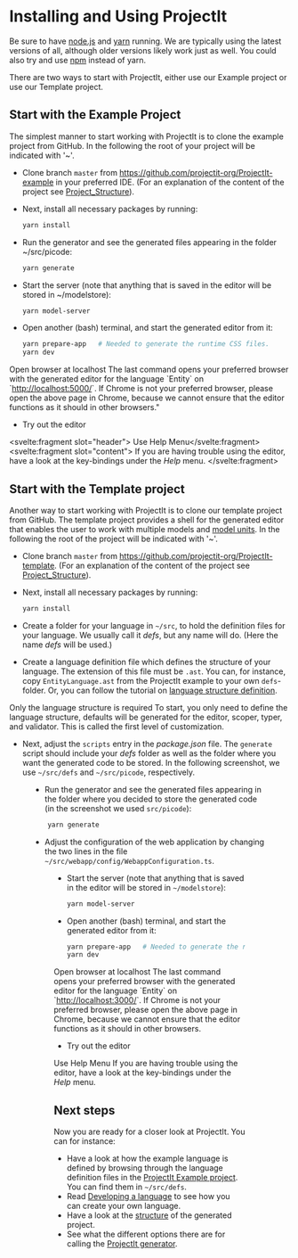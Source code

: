 <script>
    import Note from "../../lib/notes/Note.svelte";
    import Figure from "../../lib/figures/Figure.svelte";
</script>

# Installing and Using ProjectIt

Be sure to have <a href="https://nodejs.org/" target="_blank">node.js</a> 
and <a href="https://yarnpkg.com/" target="_blank">yarn</a>
running. We are typically using the latest versions of all,
although older versions likely work just as well.
You could also try and use <a href="https://www.npmjs.com/" target="_blank">npm</a> instead of yarn.

There are two ways to start with ProjectIt, either use our
Example project or use our Template project.

## Start with the Example Project
The simplest manner to start working with ProjectIt is to clone the example project from GitHub.
In the following the root of your project will be indicated with '~'.

*   Clone branch `master` from <a href="https://github.com/projectit-org/ProjectIt-example" target="_blank">
    https://github.com/projectit-org/ProjectIt-example</a> in your preferred IDE.
    (For an explanation of the content of the project see 
    [Project_Structure](/020_Getting_Started/020_Project_Structure)).
    
*   Next, install all necessary packages by running: 
    ```bash
    yarn install
    ```

*   Run the generator and see the generated files appearing in the folder ~/src/picode:
    ```bash
    yarn generate
    ```

*   Start the server (note that anything that is saved in the editor will be stored in ~/modelstore):
    ```bash
    yarn model-server
    ```

*	Open another (bash) terminal, and start the generated editor from it:
    ```bash
    yarn prepare-app   # Needed to generate the runtime CSS files.
    yarn dev
    ```
     
<Note>
<svelte:fragment slot="header">Open browser at localhost</svelte:fragment>
<svelte:fragment slot="content">
The last command opens your preferred browser with the generated editor for the language `Entity` on
`<a href="http://localhost:5000/" target="_blank">http://localhost:5000/</a>`. If Chrome is not
your preferred browser, please open the above page in Chrome, because we cannot
ensure that the editor functions as it should in other browsers."
</svelte:fragment></Note>

*   Try out the editor

<Note><svelte:fragment slot="header"> Use Help Menu</svelte:fragment><svelte:fragment slot="content">
If you are having trouble using the editor, have a look at the key-bindings under the <em>Help</em> menu.
</svelte:fragment></Note>

## Start with the Template project

Another way to start working with ProjectIt is to clone our template project from GitHub. The template 
project provides a shell for the generated editor that enables the user to work with multiple models and
[model units](/010_Intro/030_Models_and_Model_Units).
In the following the root of the project will be indicated with '~'.

*   Clone branch `master` from <a href="https://github.com/projectit-org/ProjectIt-template" target="_blank">
    https://github.com/projectit-org/ProjectIt-template</a>.
    (For an explanation of the content of the project see
    [Project_Structure](/020_Getting_Started/020_Project_Structure)).

*   Next, install all necessary packages by running:
    ```bash
    yarn install
    ```

*   Create a folder for your language in `~/src`, to hold the definition files for your language.
    We usually call it *defs*, but any name will do. (Here the name *defs* will be used.)

*	Create a language definition file which defines the structure of your language. The 
     extension of this file must be `.ast`. You can, for instance, copy
     `EntityLanguage.ast` from the ProjectIt example to your own `defs`-folder. Or, you can follow the 
     tutorial on [language structure definition](/030_Developing_a_Language/010_Default_Level).

<Note>
    <svelte:fragment slot="header"> Only the language structure is required</svelte:fragment>
    <svelte:fragment slot="content">
    To start, you only need to define the language structure,
    defaults will be generated for the editor, scoper, typer, and validator. This is called the first
    level of customization.
    </svelte:fragment>
</Note>

*   Next, adjust the `scripts` entry in the *package.json* file. The `generate`
    script should include your *defs* folder as well as the folder where you want the 
    generated code to be stored.
    In the following screenshot, we use `~/src/defs` and `~/src/picode`, respectively.

<Figure 
imageName={'packagejsonadjustment.png'} 
caption={'Screenshot of package.json'}
figureNumber={1}
/>

*   Run the generator and see the generated files appearing in the folder where you
decided to store the generated code (in the screenshot we used `src/picode`):
    
```bash
    yarn generate
```

*   Adjust the configuration of the web application by changing the two lines in the file
`~/src/webapp/config/WebappConfiguration.ts`.
<Figure 
imageName={'webappconfiguration.png'} 
caption={'Screenshot of WebappConfiguration'}
figureNumber={2}
/>

*   Start the server (note that anything that is saved in the editor will be stored in `~/modelstore`): 
    ```bash
    yarn model-server
    ```

*	Open another (bash) terminal, and start the generated editor from it: 
    ```bash
    yarn prepare-app   # Needed to generate the runtime CSS files.
    yarn dev
    ```
     
<Note>
<svelte:fragment slot="header">Open browser at localhost</svelte:fragment>
<svelte:fragment slot="content">
    The last command opens your preferred browser with the generated editor for the language
    `Entity` on `<a href="http://localhost:3000/" target="_blank">http://localhost:3000/</a>`. 
    If Chrome is not your preferred browser, please open the above page in Chrome, because we 
    cannot ensure that the editor functions as it should in other browsers.
</svelte:fragment>
</Note>

*   Try out the editor
    
<Note>
<svelte:fragment slot="header">Use Help Menu</svelte:fragment>
<svelte:fragment slot="content">
If you are having trouble using the editor, have a look at the key-bindings under the <em>Help</em> menu.
</svelte:fragment>
</Note>

## Next steps
Now you are ready for a closer look at ProjectIt. You can for instance:

* Have a look at how the example language is defined by browsing through the language definition
files in the <a href="https://github.com/projectit-org/ProjectIt-example" target="_blank">ProjectIt Example project</a>.
  You can find them in `~/src/defs`.
* Read [Developing a language](/030_Developing_a_Language) to see how you can create your own language.
* Have a look at the [structure](/020_Getting_Started/020_Project_Structure) of the generated project.
* See what the different options there are for calling the [ProjectIt generator](/020_Getting_Started/030_Calling_the_Generator).
